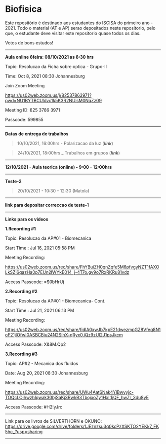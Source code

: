 # Biofisica

Este repositório é destinado aos estudantes do ISCISA do primeiro ano - 2021. Todo o material (AT e AP) serao depositados neste repositorio, pelo que, o estudante deve visitar este repositorio quase todos os dias. 

Votos de bons estudos!

-------------------------------------------------------------------------------------------------------------------------------

**Aula online 6feira: 08/10/2021  as 8:30 hrs**

Topic: Resolucao da Ficha sobre optica - Grupo-II

Time: Oct 8, 2021 08:30 Johannesburg

Join Zoom Meeting

https://us02web.zoom.us/j/82537863971?pwd=NU1BYTBCUldvc1k5K3R2NUlsM0NqZz09

Meeting ID: 825 3786 3971

Passcode: 599855

--------------------------------------------------------------------------------------------------------------------------------

**Datas de entrega de trabalhos**

> 10/10/2021, 16:00hrs - Polarizacao da luz (***link***)

> 24/10/2021, 18:00hrs  _ Trabalhos em grupos (***link***)

---------------------------------------------------------------------------------------------------------------------------

**12/10/2021 - Aula teorica (online) - 9:00 - 12:00hrs**

-----------------------------------------------------------------------------

**Teste-2**

> 20/10/2021 - 10:30 - 12:30 (Matola)

















-------------------------------------------------------

**link para depositar correccao de teste-1**



-------------------------------------------------------------------------------------------------------------------

**Links para os videos**

**1.Recording #1**

Topic: Resolucao da AP#01 - Biomecanica

Start Time : Jul 16, 2021 05:58 PM

Meeting Recording:

https://us02web.zoom.us/rec/share/FhYBuiZH0qnZqfe5M6pfvgyNZT1fAXOLkSZi6qazHa0p7EUn2lWYkE014_j-4T7o.gv9o7RxRKRu81vdz

Access Passcode: =$0bHrUj

**2.Recording #2**

Topic: Resolucao da AP#01 - Biomecanica- Cont.

Start Time : Jul 21, 2021 06:13 PM

Meeting Recording:

https://us02web.zoom.us/rec/share/fidIA0xwJb7kpE21dwezmpGZ8Vfeq8N1oF21jlOfwI0ASBCBiu24N2SihX-qRyx0.iQz9zUl2J1psJkcm

Access Passcode: X&8M.Qp2

**3.Recording #3**

Topic: AP#2 - Mecanica dos fluidos

Date: Aug 20, 2021 08:30 Johannesburg

Meeting Recording:

https://us02web.zoom.us/rec/share/UWu4Aat6Nak4YlBwvyjc-TOQcLOihwzhIqwak30bjSaKj3RwkB3TbojxoZy1HxI.1jQF_hwZr_3du8yE

Access Passcode: #H2!yJrc

















----------------------------------------------------------------------------------------------------------------------------------

Link para os livros de SILVERTHORN e OKUNO: https://drive.google.com/drive/folders/1JEznzsu3q0kcPzXSKTO2YEKk7_FK5hc_?usp=sharing

------------------------------------------------------------------------------------------------------------------------------------
